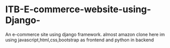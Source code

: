 # ITB-E-commerce-website-using-Django-
An e-commerce site using django framework. almost amazon clone
here im using javascript,html,css,bootstrap as frontend and python in backend
